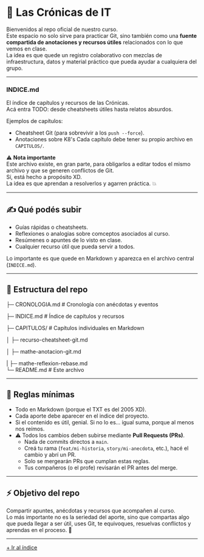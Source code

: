 # 📖 Las Crónicas de IT

Bienvenidos al repo oficial de nuestro curso.  
Este espacio no solo sirve para practicar Git, sino también como una **fuente compartida de anotaciones y recursos útiles** relacionados con lo que vemos en clase.  
La idea es que quede un registro colaborativo con mezclas de infraestructura, datos y material práctico que pueda ayudar a cualquiera del grupo.

---

### INDICE.md  
El índice de capítulos y recursos de las Crónicas.  
Acá entra TODO: desde cheatsheets útiles hasta relatos absurdos.

Ejemplos de capítulos:  
- Cheatsheet Git (para sobrevivir a los `push --force`).
- Anotaciones sobre K8's
Cada capítulo debe tener su propio archivo en `CAPITULOS/`.

⚠️ **Nota importante**  
Este archivo existe, en gran parte, para obligarlos a editar todos el mismo archivo y que se generen conflictos de Git.  
Sí, está hecho a propósito XD.  
La idea es que aprendan a resolverlos y agarren práctica. 💥

---

## ✍️ Qué podés subir

- Guías rápidas o cheatsheets.  
- Reflexiones o analogias sobre comceptos asociados al curso.  
- Resúmenes o apuntes de lo visto en clase.  
- Cualquier recurso útil que pueda servir a todos.  

Lo importante es que quede en Markdown y aparezca en el archivo central (`INDICE.md`).

---

## 📂 Estructura del repo

├─ CRONOLOGIA.md # Cronología con anécdotas y eventos

├─ INDICE.md # Índice de capítulos y recursos

├─ CAPITULOS/ # Capítulos individuales en Markdown

│ ├─ recurso-cheatsheet-git.md

│ ├─ mathe-anotacion-git.md

| ├─ mathe-reflexion-rebase.md<br>
└─ README.md # Este archivo

---

## 📜 Reglas mínimas

- Todo en Markdown (porque el TXT es del 2005 XD).  
- Cada aporte debe aparecer en el indice del proyecto.  
- Si el contenido es útil, genial. Si no lo es… igual suma, porque al menos nos reímos.  
- ⚠️ Todos los cambios deben subirse mediante **Pull Requests (PRs)**.  
  - Nada de commits directos a `main`.  
  - Creá tu rama (`feat/mi-historia`, `story/mi-anecdota`, etc.), hacé el cambio y abrí un PR.  
  - Solo se mergearán PRs que cumplan estas reglas.  
  - Tus compañeros (o el profe) revisarán el PR antes del merge.  

---

## ⚡ Objetivo del repo

Compartir apuntes, anécdotas y recursos que acompañen al curso.  
Lo más importante no es la seriedad del aporte, sino que compartas algo que pueda llegar a ser útil, uses Git, te equivoques, resuelvas conflictos y aprendas en el proceso. 🚀

---

[+ Ir al índice](./INDICE.md)
